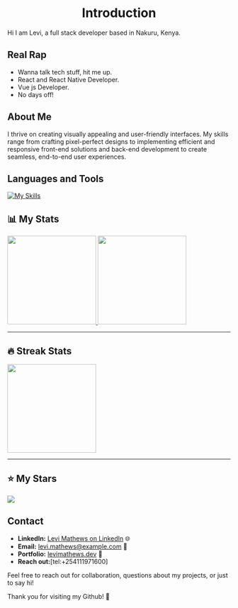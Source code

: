 <h1 align="center"
 Hi there 👋
# Levi Mathews - Fullstack Developer 👨‍💻

## Introduction
Hi I am Levi, a full stack developer based in Nakuru, Kenya.
## Real Rap
- Wanna talk tech stuff, hit me up.
- React and React Native Developer.
- Vue js Developer.
- No days off!

## About Me
I thrive on creating visually appealing and user-friendly interfaces. My skills range from crafting pixel-perfect designs to implementing efficient and responsive front-end solutions and back-end development to create seamless, end-to-end user experiences.

## Languages and Tools
[![My Skills](https://skillicons.dev/icons?i=js,html,css,react,mongo,tailwind,firebase,kotlin,nextjs,nodejs,postgres,sass,ts,vite)](https://skillicons.dev)


## 📊 My Stats

<div align="left">

<a href="https://github-readme-stats.vercel.app/api?username=math3wsl3vi">
  <img height="200" src="https://github-readme-stats.vercel.app/api?username=math3wsl3vi&show_icons=true&theme=tokyonight"/>
</a>

<a href="https://github-readme-stats.vercel.app/api/top-langs?username=math3wsl3vi">
  <img height="200" src="https://github-readme-stats.vercel.app/api/top-langs?username=math3wsl3vi&layout=compact&langs_count=8&theme=tokyonight"/>
</a>

</div>

---

## 🔥 Streak Stats

<a href="https://git.io/streak-stats">
  <img height="200" align="center" src="https://github-readme-streak-stats.herokuapp.com/?user=math3wsl3vi&theme=tokyonight"/>
</a>

---

## ⭐ My Stars

<img src="https://img.shields.io/github/stars/math3wsl3vi/YOUR_REPO_NAME?style=for-the-badge"/>





## Contact
- **LinkedIn:** [Levi Mathews on LinkedIn]([www.linkedin.com/in/levi-mathews-math3wsl3vi](https://www.linkedin.com/in/levi-mathews-math3wsl3vi/)) 🌐
- **Email:** [levi.mathews@example.com](mailto:kmathewslevi@gmail.com) 📧
- **Portfolio:** [levimathews.dev](https://math3wsl3vi.github.io/mathews-portfolio/) 💼
- **Reach out:**[tel:+254111971600]

Feel free to reach out for collaboration, questions about my projects, or just to say hi!

Thank you for visiting my Github! 🚀

